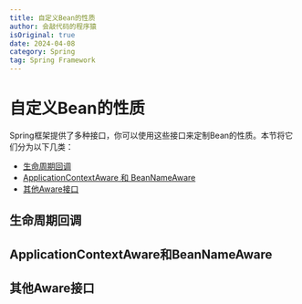 ```yaml
---
title: 自定义Bean的性质
author: 会敲代码的程序猿
isOriginal: true
date: 2024-04-08
category: Spring
tag: Spring Framework
---
```


# 自定义Bean的性质

Spring框架提供了多种接口，你可以使用这些接口来定制Bean的性质。本节将它们分为以下几类：

* [生命周期回调](https://docs.spring.io/spring-framework/reference/core/beans/factory-nature.html#beans-factory-lifecycle) 
* [ApplicationContextAware 和 BeanNameAware](#applicationcontextaware和beannameaware)
* [其他Aware接口](https://docs.spring.io/spring-framework/reference/core/beans/factory-nature.html#aware-list)

## 生命周期回调

## ApplicationContextAware和BeanNameAware

## 其他Aware接口

